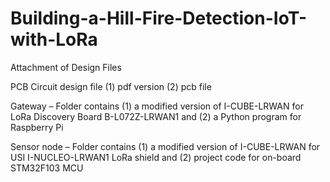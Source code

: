 # Building-a-Hill-Fire-Detection-IoT-with-LoRa
Attachment of Design Files

PCB Circuit design file 
(1) pdf version
(2) pcb file

Gateway – Folder contains 
(1) a modified version of I-CUBE-LRWAN for LoRa Discovery Board B-L072Z-LRWAN1 and 
(2) a Python program for Raspberry Pi

Sensor node – Folder contains 
(1) a modified version of I-CUBE-LRWAN for USI I-NUCLEO-LRWAN1 LoRa shield and 
(2) project code for on-board STM32F103 MCU
